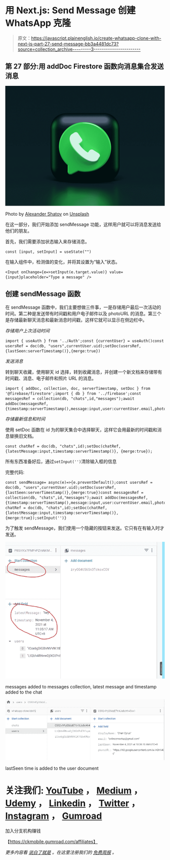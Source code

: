 # 用 Next.js: Send Message 创建 WhatsApp 克隆

> 原文：<https://javascript.plainenglish.io/create-whatsapp-clone-with-next-js-part-27-send-message-bb3a4481dc73?source=collection_archive---------3----------------------->

## 第 27 部分:用 addDoc Firestore 函数向消息集合发送消息

![](img/a52f7bf5d3d5e5d8c443def788c9db92.png)

Photo by [Alexander Shatov](https://unsplash.com/@alexbemore?utm_source=medium&utm_medium=referral) on [Unsplash](https://unsplash.com?utm_source=medium&utm_medium=referral)

在这一部分，我们开始添加 sendMessage 功能，这样用户就可以将消息发送给他们的朋友。

首先，我们需要添加状态输入来存储消息。

```
const [input, setInput] = useState("")
```

在输入组件中，检测值的变化，并将其设置为“输入”状态。

```
<Input onChange={e=>setInput(e.target.value)} value={input}placeholder="Type a message" />
```

## 创建 sendMessage 函数

在 sendMessage 函数中，我们主要想做三件事，一是存储用户最后一次活动的时间。第二种是发送带有时间戳和用户电子邮件以及 photoURL 的消息。第三个是存储最新聊天消息和最新消息时间戳，这样它就可以显示在侧边栏中。

*存储用户上次活动时间*

```
import { useAuth } from '../Auth';const {currentUser} = useAuth()const usersRef = doc(db, "users",currentUser.uid);setDoc(usersRef,{lastSeen:serverTimestamp()},{merge:true})
```

*发送消息*

转到聊天收藏，使用聊天 id 选择，转到收藏消息，并创建一个新文档来存储带有时间戳、消息、电子邮件和照片 URL 的消息。

```
import { addDoc, collection, doc, serverTimestamp, setDoc } from '@firebase/firestore';import { db } from '../firebase';const messagesRef = collection(db, "chats",id,"messages");await addDoc(messagesRef,{timestamp:serverTimestamp(),message:input,user:currentUser.email,photoURL:currentUser.photoURL})
```

*存储最新信息和时间*

使用 setDoc 函数在 id 为的聊天集合中选择聊天，这样它会用最新的时间戳和消息替换旧文档。

```
const chatRef = doc(db, "chats",id);setDoc(chatRef,{latestMessage:input,timestamp:serverTimestamp()}, {merge:true});
```

所有东西准备好后，通过`setInput('')`清除输入框的信息

完整代码:

```
const sendMessage= async(e)=>{e.preventDefault();const usersRef = doc(db, "users",currentUser.uid);setDoc(usersRef,{lastSeen:serverTimestamp()},{merge:true})const messagesRef = collection(db, "chats",id,"messages");await addDoc(messagesRef,{timestamp:serverTimestamp(),message:input,user:currentUser.email,photoURL:currentUser.photoURL})const chatRef = doc(db, "chats",id);setDoc(chatRef,{latestMessage:input,timestamp:serverTimestamp()}, {merge:true});setInput('')}
```

为了触发 sendMessage，我们使用一个隐藏的按钮来发送。它只有在有输入时才发送。

![](img/1cf95bf7b691e79c9e3c3cd387e48035.png)

messages added to messages collection, latest message and timestamp added to the chat

![](img/3b6e7173520e6b492e0b8cda65aecd69.png)

lastSeen time is added to the user document

# 关注我们: [YouTube](https://www.youtube.com/channel/UCu4-4FnutvSHVo9WHvq80Ww?sub_confirmation=1) ， [Medium](https://ckmobile.medium.com/) ， [Udemy](https://www.udemy.com/user/cyruschan2/) ， [Linkedin](https://www.linkedin.com/company/ckmobi/) ， [Twitter](https://twitter.com/ckmobilejavasc1) ， [Instagram](https://www.instagram.com/ckmobile8050) ， [Gumroad](https://app.gumroad.com/ckmobile)

加入分支机构赚钱

【https://ckmobile.gumroad.com/affiliates】

*更多内容看* [*说白了就是*](http://plainenglish.io/) *。在这里注册我们的* [*免费周报*](http://newsletter.plainenglish.io/) *。*